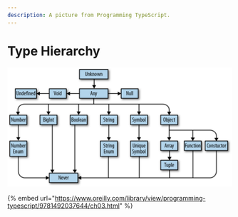 ```yaml
---
description: A picture from Programming TypeScript.
---
```


# Type Hierarchy

![TypeScript&apos;s type hierarchy](../.gitbook/assets/image%20%282%29%20%281%29.png)

{% embed url="https://www.oreilly.com/library/view/programming-typescript/9781492037644/ch03.html" %}

